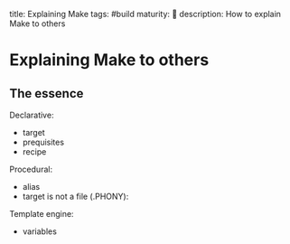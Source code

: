 title: Explaining Make
tags: #build
maturity: 🌱
description: How to explain Make to others

Explaining Make to others
=========================

The essence
-----------

Declarative:

-   target
-   prequisites
-   recipe

Procedural:

-   alias
-   target is not a file (.PHONY):

Template engine:

-   variables


  [Explaining Make to others]: #explaining-make-to-others
  [The essence]: #the-essence
